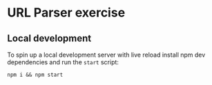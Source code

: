 # URL Parser exercise

## Local development
To spin up a local development server with live reload install npm dev dependencies and run the `start` script:

```
npm i && npm start
```
